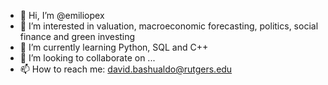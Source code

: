- 👋 Hi, I’m @emiliopex
- 👀 I’m interested in valuation, macroeconomic forecasting, politics, social finance and green investing
- 🌱 I’m currently learning Python, SQL and C++
- 💞️ I’m looking to collaborate on ...
- 📫 How to reach me: david.bashualdo@rutgers.edu
